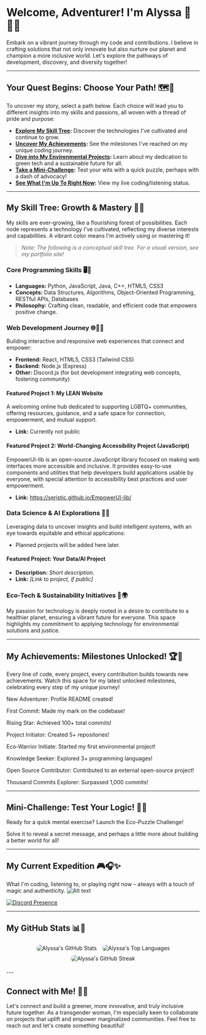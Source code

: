 # Welcome, Adventurer! I'm Alyssa 🌱🏳️‍⚧️

Embark on a vibrant journey through my code and contributions. I believe in crafting solutions that not only innovate but also nurture our planet and champion a more inclusive world. Let's explore the pathways of development, discovery, and diversity together!

---

## Your Quest Begins: Choose Your Path! 🗺️🌈

To uncover my story, select a path below. Each choice will lead you to different insights into my skills and passions, all woven with a thread of pride and purpose:

- **[Explore My Skill Tree](#my-skill-tree-growth--mastery-🌳✨):** Discover the technologies I've cultivated and continue to grow.
- **[Uncover My Achievements](#my-achievements-milestones-unlocked-🏆🌟):** See the milestones I've reached on my unique coding journey.
- **[Dive into My Environmental Projects](#eco-tech--sustainability-initiatives-🌱🌍):** Learn about my dedication to green tech and a sustainable future for all.
- **[Take a Mini-Challenge](#mini-challenge-test-your-logic-🧠🧩):** Test your wits with a quick puzzle, perhaps with a dash of advocacy!
- **[See What I'm Up To Right Now](#my-current-expedition-🎮🎧✨):** View my live coding/listening status.

---

## My Skill Tree: Growth & Mastery 🌳✨

My skills are ever-growing, like a flourishing forest of possibilities. Each node represents a technology I've cultivated, reflecting my diverse interests and capabilities. A vibrant color means I'm actively using or mastering it!

> _Note: The following is a conceptual skill tree. For a visual version, see my portfolio site!_

### Core Programming Skills 🖥️💖

- **Languages:** Python, JavaScript, Java, C++, HTML5, CSS3
- **Concepts:** Data Structures, Algorithms, Object-Oriented Programming, RESTful APIs, Databases
- **Philosophy:** Crafting clean, readable, and efficient code that empowers positive change.

### Web Development Journey 🌐🏳️‍🌈

Building interactive and responsive web experiences that connect and empower:

- **Frontend:** React, HTML5, CSS3 (Tailwind CSS)
- **Backend:** Node.js (Express)
- **Other:** Discord.js (for bot development integrating web concepts, fostering community)

#### Featured Project 1: My LEAN Website

A welcoming online hub dedicated to supporting LGBTQ+ communities, offering resources, guidance, and a safe space for connection, empowerment, and mutual support.

- **Link:** Currently not public

#### Featured Project 2: World-Changing Accessibility Project (JavaScript)

EmpowerUI-lib is an open-source JavaScript library focused on making web interfaces more accessible and inclusive. It provides easy-to-use components and utilities that help developers build applications usable by everyone, with special attention to accessibility best practices and user empowerment.

- **Link:** https://seristic.github.io/EmpowerUI-lib/

### Data Science & AI Explorations 🧠💡

Leveraging data to uncover insights and build intelligent systems, with an eye towards equitable and ethical applications:

- Planned projects will be added here later.

#### Featured Project: Your Data/AI Project

- **Description:** _Short description._
- **Link:** _[Link to project, if public]_

### Eco-Tech & Sustainability Initiatives 🌱🌍

My passion for technology is deeply rooted in a desire to contribute to a healthier planet, ensuring a vibrant future for everyone. This space highlights my commitment to applying technology for environmental solutions and justice.

---

## My Achievements: Milestones Unlocked! 🏆🌟

Every line of code, every project, every contribution builds towards new achievements. Watch this space for my latest unlocked milestones, celebrating every step of my unique journey!

New Adventurer: Profile README created!

First Commit: Made my mark on the codebase!

Rising Star: Achieved 100+ total commits!

Project Initiator: Created 5+ repositories!

Eco-Warrior Initiate: Started my first environmental project!

Knowledge Seeker: Explored 3+ programming languages!

Open Source Contributor: Contributed to an external open-source project!

Thousand Commits Explorer: Surpassed 1,000 commits!

---

## Mini-Challenge: Test Your Logic! 🧠🧩

Ready for a quick mental exercise? Launch the Eco-Puzzle Challenge!

Solve it to reveal a secret message, and perhaps a little more about building a better world for all!

---

## My Current Expedition 🎮🎧✨

What I'm coding, listening to, or playing right now – always with a touch of magic and authenticity.
![Alt text](https://spotify-recently-played-readme.vercel.app/api?user=cp0izq575xpa95eni3wahr496)

[![Discord Presence](https://lanyard.cnrad.dev/api/133251002047528960?theme=dark&bg=212121&borderRadius=30px&showDisplayName=true)](https://discord.com/users/133251002047528960)

---

## My GitHub Stats 📊💖

<p align="center">
  <img src="https://github-readme-stats.vercel.app/api?username=Seristic&show_icons=true&theme=radical&hide_rank=true" alt="Alyssa's GitHub Stats" style="border-radius: 10px; margin: 5px;" />
  <img src="https://github-readme-stats.vercel.app/api/top-langs/?username=Seristic&layout=compact&theme=radical" alt="Alyssa's Top Languages" style="border-radius: 10px; margin: 5px;" />
  <img src="https://github-readme-streak-stats.herokuapp.com/?user=Seristic&theme=radical&hide_border=true" alt="Alyssa's GitHub Streak" style="border-radius: 10px; margin: 5px;" />
</p>
---

## Connect with Me! 🤝🌈

Let's connect and build a greener, more innovative, and truly inclusive future together. As a transgender woman, I'm especially keen to collaborate on projects that uplift and empower marginalized communities. Feel free to reach out and let's create something beautiful!
